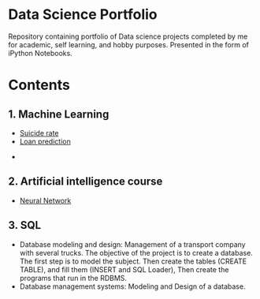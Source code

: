 # Data Science Portfolio



Repository containing portfolio of Data science projects completed by me for academic, self learning, and hobby purposes. Presented in the form of iPython Notebooks.



# Contents
##  1. Machine Learning

* [Suicide rate](https://github.com/lounissi1/Portfolio/blob/main/suicide_rates/suicide_rate_investigation.ipynb)
* [Loan prediction](https://github.com/lounissi1/Portfolio/blob/main/Loan-classification/ML-Loan-classification.ipynb)
- 


## 2. Artificial intelligence course

* [Neural Network](https://github.com/lounissi1/Portfolio/blob/main/NeuralNetwork/NeuralNetwork.py)

## 3. SQL
* Database modeling and design: Management of a transport company with several trucks. The objective of the project is to create a database. The first step is to model the subject. Then create the tables (CREATE TABLE), and fill them (INSERT and SQL Loader), Then create the programs that run in the RDBMS.
* Database management systems: Modeling and Design of a database.
